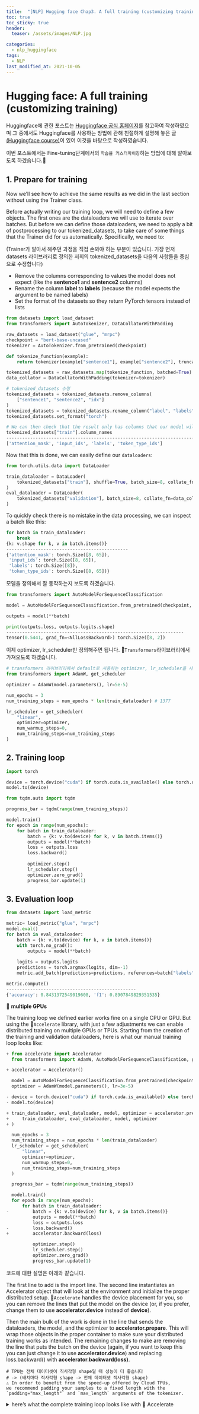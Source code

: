 ```yaml
---
title:  "[NLP] Hugging face Chap3. A full training (customizing training)"
toc: true
toc_sticky: true
header:
  teaser: /assets/images/NLP.jpg

categories:
  - nlp_huggingface
tags:
  - NLP
last_modified_at: 2021-10-05
---  
```


# Hugging face: A full training (customizing training)
Huggingface에 관한 포스트는 [Huggingface 공식 홈페이지](https://huggingface.co/)를 참고하여 작성하였으며 그 중에서도 Huggingface를 사용하는 방법에 관해 친절하게 설명해 놓은 글[(Huggingface course)](https://huggingface.co/course/chapter1)이 있어 이것을 바탕으로 작성하였습니다.  

이번 포스트에서는 Fine-tuning단계에서의 `학습을 커스터마이징`하는 방법에 대해 알아보도록 하겠습니다.🤗  

## 1. Prepare for training

Now we’ll see how to achieve the same results as we did in the last section without using the Trainer class. 

Before actually writing our training loop, we will need to define a few objects. The first ones are the dataloaders we will use to iterate over batches. But before we can define those dataloaders, we need to apply a bit of postprocessing to our tokenized_datasets, to take care of some things that the Trainer did for us automatically. Specifically, we need to:

(Trainer가 알아서 해주던 과정을 직접 손봐야 하는 부분이 있습니다. 가장 먼저 datasets 라이브러리로 정의한 저희의 tokenized_datasets을 다음의 사항들을 중심으로 수정합니다)  

- Remove the columns corresponding to values the model does not expect (like the __sentence1__ and __sentence2__ columns)
- Rename the column __label__ to __labels__ (because the model expects the argument to be named labels)
- Set the format of the datasets so they return PyTorch tensors instead of lists

```python
from datasets import load_dataset
from transformers import AutoTokenizer, DataCollatorWithPadding

raw_datasets = load_dataset("glue", "mrpc")
checkpoint = "bert-base-uncased"
tokenizer = AutoTokenizer.from_pretrained(checkpoint)

def tokenize_function(example):
    return tokenizer(example["sentence1"], example["sentence2"], truncation=True)

tokenized_datasets = raw_datasets.map(tokenize_function, batched=True)
data_collator = DataCollatorWithPadding(tokenizer=tokenizer)

# tokenized_datasets 수정
tokenized_datasets = tokenized_datasets.remove_columns(
    ["sentence1", "sentence2", "idx"]
)
tokenized_datasets = tokenized_datasets.rename_column("label", "labels")
tokenized_datasets.set_format("torch")

# We can then check that the result only has columns that our model will accept
tokenized_datasets["train"].column_names
--------------------------------------------------------------------------------------
['attention_mask', 'input_ids', 'labels', 'token_type_ids']
```

Now that this is done, we can easily define our `dataloaders`:  

```python
from torch.utils.data import DataLoader

train_dataloader = DataLoader(
    tokenized_datasets["train"], shuffle=True, batch_size=8, collate_fn=data_collator
)
eval_dataloader = DataLoader(
    tokenized_datasets["validation"], batch_size=8, collate_fn=data_collator
)
```  

To quickly check there is no mistake in the data processing, we can inspect a batch like this:  

```python
for batch in train_dataloader:
    break
{k: v.shape for k, v in batch.items()}
----------------------------------------------
{'attention_mask': torch.Size([8, 65]),
 'input_ids': torch.Size([8, 65]),
 'labels': torch.Size([8]),
 'token_type_ids': torch.Size([8, 65])}
```

모델을 정의해서 잘 동작하는지 보도록 하겠습니다.  

```python
from transformers import AutoModelForSequenceClassification

model = AutoModelForSequenceClassification.from_pretrained(checkpoint, num_labels=2)

outputs = model(**batch)

print(outputs.loss, outputs.logits.shape)
-------------------------------------------------------------------
tensor(0.5441, grad_fn=<NllLossBackward>) torch.Size([8, 2])
```  

이제 optimizer, lr_scheduler만 정의해주면 됩니다. 🤗`Transformers`라이브러리에서 가져오도록 하겠습니다.  

```python
# transformers 라이브러리에서 default로 사용하는 optimizer, lr_scheduler을 사용해보겠습니다
from transformers import AdamW, get_scheduler

optimizer = AdamW(model.parameters(), lr=5e-5)

num_epochs = 3
num_training_steps = num_epochs * len(train_dataloader) # 1377

lr_scheduler = get_scheduler(
    "linear",
    optimizer=optimizer,
    num_warmup_steps=0,
    num_training_steps=num_training_steps
)
```

## 2. Training loop  

```python
import torch

device = torch.device("cuda") if torch.cuda.is_available() else torch.device("cpu")
model.to(device)
```

```python
from tqdm.auto import tqdm

progress_bar = tqdm(range(num_training_steps))

model.train()
for epoch in range(num_epochs):
    for batch in train_dataloader:
        batch = {k: v.to(device) for k, v in batch.items()}
        outputs = model(**batch)
        loss = outputs.loss
        loss.backward()
        
        optimizer.step()
        lr_scheduler.step()
        optimizer.zero_grad()
        progress_bar.update(1)
```

## 3. Evaluation loop

```python
from datasets import load_metric

metric= load_metric("glue", "mrpc")
model.eval()
for batch in eval_dataloader:
    batch = {k: v.to(device) for k, v in batch.items()}
    with torch.no_grad():
        outputs = model(**batch)
    
    logits = outputs.logits
    predictions = torch.argmax(logits, dim=-1)
    metric.add_batch(predictions=predictions, references=batch["labels"])

metric.compute()
-------------------------------------------------
{'accuracy': 0.8431372549019608, 'f1': 0.8907849829351535}
```

🔔 __multiple GPUs__  

The training loop we defined earlier works fine on a single CPU or GPU. But using the 🤗`Accelerate` library, with just a few adjustments we can enable distributed training on multiple GPUs or TPUs. Starting from the creation of the training and validation dataloaders, here is what our manual training loop looks like:  

```python
+ from accelerate import Accelerator
  from transformers import AdamW, AutoModelForSequenceClassification, get_scheduler

+ accelerator = Accelerator()

  model = AutoModelForSequenceClassification.from_pretrained(checkpoint, num_labels=2)
  optimizer = AdamW(model.parameters(), lr=3e-5)

- device = torch.device("cuda") if torch.cuda.is_available() else torch.device("cpu")
- model.to(device)

+ train_dataloader, eval_dataloader, model, optimizer = accelerator.prepare(
+     train_dataloader, eval_dataloader, model, optimizer
+ )

  num_epochs = 3
  num_training_steps = num_epochs * len(train_dataloader)
  lr_scheduler = get_scheduler(
      "linear",
      optimizer=optimizer,
      num_warmup_steps=0,
      num_training_steps=num_training_steps
  )

  progress_bar = tqdm(range(num_training_steps))

  model.train()
  for epoch in range(num_epochs):
      for batch in train_dataloader:
-         batch = {k: v.to(device) for k, v in batch.items()}
          outputs = model(**batch)
          loss = outputs.loss
-         loss.backward()
+         accelerator.backward(loss)

          optimizer.step()
          lr_scheduler.step()
          optimizer.zero_grad()
          progress_bar.update(1)
```

코드에 대한 설명은 아래와 같습니다.  

The first line to add is the import line. The second line instantiates an Accelerator object that will look at the environment and initialize the proper distributed setup. 🤗`Accelerate` handles the device placement for you, so you can remove the lines that put the model on the device (or, if you prefer, change them to use __accelerator.device__ instead of __device__).

Then the main bulk of the work is done in the line that sends the dataloaders, the model, and the optimizer to __accelerator.prepare__. This will wrap those objects in the proper container to make sure your distributed training works as intended. The remaining changes to make are removing the line that puts the batch on the device (again, if you want to keep this you can just change it to use __accelerator.device__) and replacing loss.backward() with __accelerator.backward(loss)__.  

```
# TPU는 전체 데이터셋이 직사각형 shape일 때 성능이 더 좋습니다 
# -> (배치마다 직사각형 shape -> 전체 데이터셋 직사각형 shape)
⚠️ In order to benefit from the speed-up offered by Cloud TPUs, 
we recommend padding your samples to a fixed length with the 
`padding="max_length"` and `max_length` arguments of the tokenizer.
```  

<details>
<summary>here’s what the complete training loop looks like with 🤗 Accelerate</summary>
<div markdown="1">       

```python
from accelerate import Accelerator
from transformers import AdamW, AutoModelForSequenceClassification, get_scheduler

accelerator = Accelerator()

model = AutoModelForSequenceClassification.from_pretrained(checkpoint, num_labels=2)
optimizer = AdamW(model.parameters(), lr=3e-5)

train_dl, eval_dl, model, optimizer = accelerator.prepare(
    train_dataloader, eval_dataloader, model, optimizer
)

num_epochs = 3
num_training_steps = num_epochs * len(train_dl)
lr_scheduler = get_scheduler(
    "linear",
    optimizer=optimizer,
    num_warmup_steps=0,
    num_training_steps=num_training_steps
)

progress_bar = tqdm(range(num_training_steps))

model.train()
for epoch in range(num_epochs):
    for batch in train_dl:
        outputs = model(**batch)
        loss = outputs.loss
        accelerator.backward(loss)
        
        optimizer.step()
        lr_scheduler.step()
        optimizer.zero_grad()
        progress_bar.update(1)
```

Putting this in a train.py script will make that script runnable on any kind of distributed setup. To try it out in your distributed setup, run the command:  

```python
accelerate config
```
which will prompt you to answer a few questions and dump your answers in a configuration file used by this command:
```python
accelerate launch train.py
```  

which will launch the distributed training.

If you want to try this in a Notebook (for instance, to test it with TPUs on Colab), just paste the code in a training_function and run a last cell with:  

```python
from accelerate import notebook_launcher

notebook_launcher(training_function)
```
</div>
</details>  

